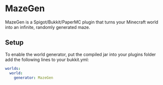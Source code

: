 # MazeGen

MazeGen is a Spigot/Bukkit/PaperMC plugin that turns your Minecraft world into an infinite, randomly generated maze.

## Setup

To enable the world generator, put the compiled jar into your plugins folder add the following lines to your bukkit.yml:

```yaml
worlds:
  world:
    generator: MazeGen
```
